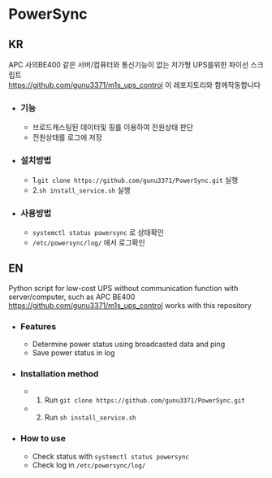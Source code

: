 # PowerSync
## KR
APC 사의BE400 같은 서버/컴퓨터와 통신기능이 없는 저가형 UPS를위한 파이선 스크립트  
https://github.com/gunu3371/m1s_ups_control 이 레포지토리와 함께작동합니다
+ ### 기능
  + 브로드캐스팅된 데이터및 핑를 이용하여 전원상태 판단
  + 전원상태를 로그에 저장
+ ### 설치방법
  + 1.```git clone https://github.com/gunu3371/PowerSync.git``` 실행
  + 2.```sh install_service.sh``` 실행
+ ### 사용방법
  + ```systemctl status powersync``` 로 상태확인
  + ```/etc/powersync/log/``` 에서 로그확인
## EN
Python script for low-cost UPS without communication function with server/computer, such as APC BE400  
https://github.com/gunu3371/m1s_ups_control works with this repository
+ ### Features
  + Determine power status using broadcasted data and ping
  + Save power status in log
+ ### Installation method
  + 1. Run ```git clone https://github.com/gunu3371/PowerSync.git```
  + 2. Run ```sh install_service.sh```
+ ### How to use
  + Check status with ```systemctl status powersync```
  + Check log in ```/etc/powersync/log/```
